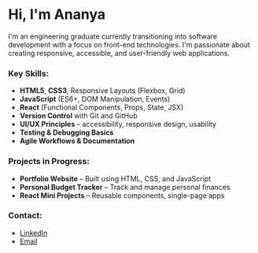 # Hi, I'm Ananya

I'm an engineering graduate currently transitioning into software development with a focus on front-end technologies. I'm passionate about creating responsive, accessible, and user-friendly web applications.

### Key Skills:
- **HTML5**, **CSS3**, Responsive Layouts (Flexbox, Grid)
- **JavaScript** (ES6+, DOM Manipulation, Events)
- **React** (Functional Components, Props, State, JSX)
- **Version Control** with Git and GitHub
- **UI/UX Principles** – accessibility, responsive design, usability
- **Testing & Debugging Basics**
- **Agile Workflows & Documentation**

### Projects in Progress:
- **Portfolio Website** – Built using HTML, CSS, and JavaScript
- **Personal Budget Tracker** – Track and manage personal finances
- **React Mini Projects** – Reusable components, single-page apps

### Contact:
- [LinkedIn](https://linkedin.com/in/ananyavashisht)  
- [Email](mailto:ananyanot27@gmail.com)
